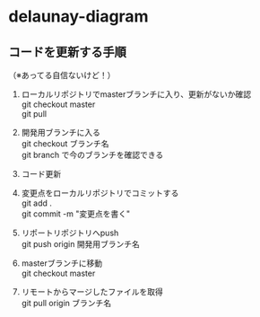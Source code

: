 # delaunay-diagram

## コードを更新する手順
（※あってる自信ないけど！）
1. ローカルリポジトリでmasterブランチに入り、更新がないか確認<br>
  git checkout master<br>
  git pull<br>
  
2. 開発用ブランチに入る<br>
  git checkout ブランチ名<br>
  git branch で今のブランチを確認できる<br>
  
3. コード更新<br>

4. 変更点をローカルリポジトリでコミットする<br>
  git add .<br>
  git commit -m "変更点を書く"<br>
  
5. リポートリポジトリへpush<br>
  git push origin 開発用ブランチ名<br>
  
6. masterブランチに移動<br>
  git checkout master
8. リモートからマージしたファイルを取得<br>
  git pull origin ブランチ名
